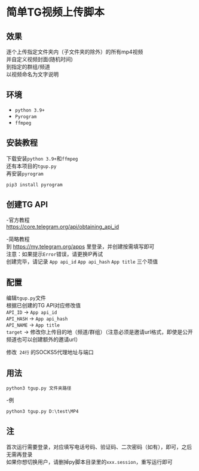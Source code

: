 # 简单TG视频上传脚本


## 效果
逐个上传指定文件夹内（子文件夹的除外）的所有mp4视频  
并自定义视频封面(随机时间)  
到指定的群组/频道  
以视频命名为文字说明  


## 环境
- `python 3.9+`
- `Pyrogram`
- `ffmpeg`

## 安装教程
下载安装`python 3.9+`和`ffmpeg`   
还有本项目的`tgup.py`  
再安装`pyrogram`
```
pip3 install pyrogram
```


## 创建TG API
-官方教程  
https://core.telegram.org/api/obtaining_api_id  
  
-简略教程  
到 https://my.telegram.org/apps 里登录，并创建按需填写即可  
注意：如果提示`Error`错误，请更换IP再试  
创建完毕，请记录 `App api_id` `App api_hash` `App title` 三个项值  


## 配置
编辑`tgup.py`文件  
根据已创建的TG API对应修改值  
`API_ID` → `App api_id`  
`API_HASH` → `App api_hash`  
`API_NAME` → `App title`  
`target` → 修改你上传目的地（频道/群组）（注意必须是邀请url格式，即使是公开频道也可以创建额外的邀请url）
  
修改` 24行` 的SOCKS5代理地址与端口  

## 用法
```
python3 tgup.py 文件夹路径
```
-例
```
python3 tgup.py D:\test\MP4
```

## 注  
首次运行需要登录，对应填写电话号码、验证码、二次密码（如有），即可，之后无需再登录  
如果你想切换用户，请删掉py脚本目录里的`xxx.session`，重写运行即可
